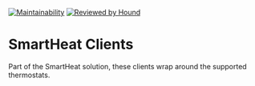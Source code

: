 [![Maintainability](https://api.codeclimate.com/v1/badges/f76779b61740f270d00c/maintainability)](https://codeclimate.com/github/matthewturner/smartheat-clients/maintainability) [![Reviewed by Hound](https://img.shields.io/badge/Reviewed_by-Hound-8E64B0.svg)](https://houndci.com)

# SmartHeat Clients

Part of the SmartHeat solution, these clients wrap around the supported thermostats.